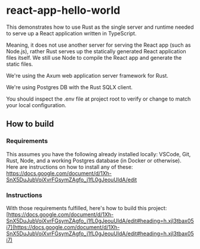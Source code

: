 # react-app-hello-world

This demonstrates how to use Rust as the single server and runtime needed to serve up a React application written in TypeScript.

Meaning, it does not use another server for serving the React app (such as Node.js), rather Rust serves up the statically generated React application files itself. We still use Node to compile the React app and generate the static files. 

We're using the Axum web application server framework for Rust.

We're using Postgres DB with the Rust SQLX client.

You should inspect the .env file at project root to verify or change to match your local configuration.

## How to build 

### Requirements
This assumes you have the following already installed locally: VSCode, Git, Rust, Node, and a working Postgres database (in Docker or otherwise). Here are instructions on how to install any of these: [https://docs.google.com/document/d/1Xh-SnX5DuJubVoiXvrFGsymZAgfo_j1fL0gJeouUldA/edit
](https://docs.google.com/document/d/1Xh-SnX5DuJubVoiXvrFGsymZAgfo_j1fL0gJeouUldA/edit#heading=h.nmiyh3e307cw)

### Instructions
With those requirements fulfilled, here's how to build this project: [https://docs.google.com/document/d/1Xh-SnX5DuJubVoiXvrFGsymZAgfo_j1fL0gJeouUldA/edit#heading=h.xjl3tbax05i7](https://docs.google.com/document/d/1Xh-SnX5DuJubVoiXvrFGsymZAgfo_j1fL0gJeouUldA/edit#heading=h.xjl3tbax05i7)
